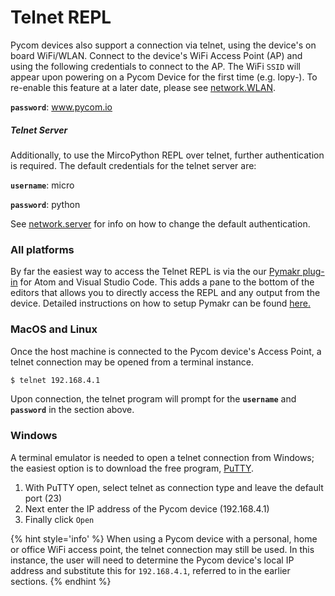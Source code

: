 # Telnet REPL

Pycom devices also support a connection via telnet, using the device's on board
WiFi/WLAN. Connect to the device's WiFi Access Point (AP) and using the
following credentials to connect to the AP. The WiFi ``SSID`` will appear upon
powering on a Pycom Device for the first time (e.g. lopy-). To re-enable this
feature at a later date, please see
[network.WLAN](../../firmwareapi/pycom/network/wlan.md).

**``password``**: www.pycom.io

##### Telnet Server

Additionally, to use the MircoPython REPL over telnet, further authentication
is required. The default credentials for the telnet server are:

**``username``**: micro

**``password``**: python

See [network.server](../../firmwareapi/pycom/network/server.md) for info on how
to change the default authentication.

### All platforms
By far the easiest way to access the Telnet REPL is via the our [Pymakr plug-in](../../../pymakr/README.md)
for Atom and Visual Studio Code. This adds a pane to the bottom of the editors
that allows you to directly access the REPL and any output from the device.
Detailed instructions on how to setup Pymakr can be found
[here.](../../../pymakr/README.md)

### MacOS and Linux

Once the host machine is connected to the Pycom device's Access Point, a telnet
connection may be opened from a terminal instance.

```bash
$ telnet 192.168.4.1
```

Upon connection, the telnet program will prompt for the **``username``** and
**``password``** in the section above.

### Windows

A terminal emulator is needed to open a telnet connection from Windows; the
easiest option is to download the free program, [PuTTY](http://www.putty.org/).

1. With PuTTY open, select telnet as connection type and leave the default port
(23)
2. Next enter the IP address of the Pycom device (192.168.4.1)
3. Finally click ``Open``

{% hint style='info' %}
When using a Pycom device with a personal, home or office WiFi access point, the
telnet connection may still be used. In this instance, the user will need to
determine the Pycom device's local IP address and substitute this for
``192.168.4.1``, referred to in the earlier sections.
{% endhint %}
